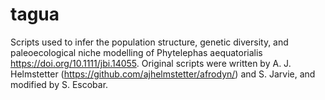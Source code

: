 # tagua
Scripts used to infer the population structure, genetic diversity, and paleoecological niche modelling of Phytelephas aequatorialis https://doi.org/10.1111/jbi.14055. Original scripts were written by A. J. Helmstetter (https://github.com/ajhelmstetter/afrodyn/) and S. Jarvie, and modified by S. Escobar.
